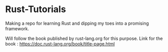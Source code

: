 # Rust-Tutorials
Making a repo for learning Rust and dipping my toes into a promising framework. 

Will follow the book published by rust-lang.org for this purpose.
Link for the book : https://doc.rust-lang.org/book/title-page.html

